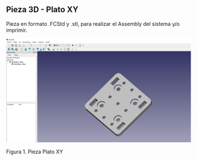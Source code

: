 ## Pieza 3D - Plato XY

Pieza en formato .FCStd y .stl, para realizar el Assembly del sistema y/o imprimir.

![](photo_2017-10-22_12-33-10.jpg)

Figura 1. Pieza Plato XY
